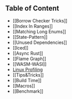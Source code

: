 ## Table of Content
- [[Borrow Checker Tricks]]
- [[Index In Ranges]]
- [[Matching Long Enums]]
- [[State-Pattern]]
- [[Unused Dependencies]]
- [[Iced]]
- [[Async Rust]] 
- [[Flame Graph]] 
- [[WASM-WASI]] 
- [Linux Profiling](Profiling)
- [[Tips&Tricks]]
- [[Build Time]]
- [[Macros]]
- [[Benchmark]]
